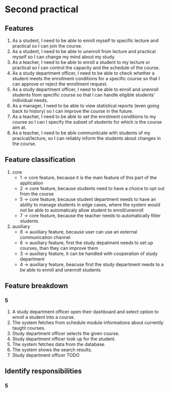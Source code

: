 # Second practical
## Features
1. As a student, I need to be able to enroll myself to specific lecture and practical so I can join the course.
2. As a student, I need to be able to unenroll from lecture and practical myself so I can change my mind about my study.
3. As a teacher, I need to be able to enroll a student to my lecture or practical so I can control the capacity and the schedule of the course.
4. As a study department officer, I need to be able to check whether a student meets the enrollment conditions for a specific course so that I can approve or reject the enrollment request.
5. As a study department officer, I need to be able to enroll and unenroll students from specific course so that I can handle eligible students’ individual needs.
6. As a manager, I need to be able to view statistical reports (even going back to history) so I can improve the course in the future.
7. As a teacher, I need to be able to set the enrolment conditions to my course so I can I specify the subset of students for which is the course aim at.
8. As a teacher, I need to be able communitcate with students of my pracical/lecture, so I can reliably inform the students about changes in the course.

## Feature classification
1. core
    - 1 -> core feature, because it is the main feature of this part of the application
    - 2 -> core feature, because students need to have a choice to opt out from the course 
    - 5 -> core feature, because student department needs to have an ability to manage students in edge cases, where the system would not be able to automaticaly allow student to enroll/unenroll
    - 7 -> core feature, because the teacher needs to automatically filter students
2. auxiliary
    - 8 -> auxiliary feature, because user can use an external communication channel
    - 6 -> auxiliary feature, first the study depatment needs to set up courses, than they can improve them
    - 3 -> auxiliary feature, it can be handled with cooperation of study department
    - 4 -> auxiliary feature, beacuse first the study department needs to a be able to enroll and unenroll students

## Feature breakdown
### 5
1. A study department officer open their dashboard and select option to enroll a student into a course.
2. The system fetches from schedule module informations about currently taught courses.
3. Study department officer selects the given course.
4. Study department officer look up for the student.
5. The system fetches data from the database.
6. The system shows the search results.
7. Study department officer TODO

## Identify responsibilities
### 5
